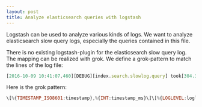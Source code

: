 ```yaml
---
layout: post
title: Analyze elasticsearch queries with logstash
---
```


Logstash can be used to analyze various kinds of logs.
We want to analyze elasticsearch slow query logs, especially the queries contained in this file.

There is no existing logstash-plugin for the elasticsearch slow query log. The mapping can be realized with grok. We define a grok-pattern to match the lines of the log file:

```javascript
[2016-10-09 10:41:07,460][DEBUG][index.search.slowlog.query] took[304.3micros], took_millis[0], types[test_type], stats[], search_type[QUERY_THEN_FETCH], total_shards[5], source[], extra_source[{"query":{"query_string":{"query":"text=logstash-test","lowercase_expanded_terms":true,"analyze_wildcard":false}}}],
```

Here is the grok pattern:

```javascript
\[%{TIMESTAMP_ISO8601:timestamp},%{INT:timestamp_ms}\]\[%{LOGLEVEL:loglevel}\]\[%{DATA:logtype}\] took\[%{BASE10NUM:duration_ms}ms\], took_millis\[%{BASE10NUM:duration}\], types\[%{DATA:elasticsearch_type}\], stats\[\], search_type\[%{DATA:elasticsearch_search_type}\], total_shards\[%{INT:shards_total}\], source\[\], extra_source\[\{\"query\":\{\"query_string\":\{\"query\":\"text=%{DATA:query}\",\"lowercase_expanded_terms\":true,\"analyze_wildcard\":false\}\}\}\],
```
